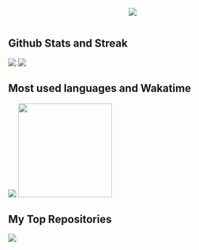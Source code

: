 <style>
    @media only screen and (max-width: 900px) {
        img {
            width: 100%!important;
        }
    }
</style>

<p align="center">
<img src="https://readme-typing-svg.demolab.com?font=Acme&pause=1000&color=5BCDEC&width=435&lines=I'm+full-stack+web+and+flutter+developer.+I+like+scraping." />
</p>
    
<div>
<img src="https://github-readme-activity-graph.cyclic.app/graph?username=DevFirdavs&theme=react-dark" alt="">
</div>
    
<div>
<h2>Github Stats and Streak</h2>
<img src="https://github-readme-stats.vercel.app/api?username=DevFirdavs&show_icons=true&theme=react-dark&bg_color=20232a&title_color=5bcdec&icon_color=5bcdec&text_color=ffffff" />
<img src="https://streak-stats.demolab.com?user=DevFirdavs&theme=react" />
</div>

<div>
<h2>Most used languages and Wakatime</h2>
<img src="https://github-readme-stats.vercel.app/api/top-langs/?username=Firdavs-coder&langs_count=8&layout=compact&theme=react&bg_color=20232a&title_color=5bcdec&icon_color=5bcdec" />
<img height="190" src="https://github-readme-stats.vercel.app/api/wakatime?username=DevFirdavs&bg_color=20232a&title_color=5bcdec&text_color=ffffff" alt="">
</div>


<div>
<h2>My Top Repositories</h2>
<img src="https://github-readme-stats.vercel.app/api/pin/?username=DevFirdavs&repo=Fitness-App-using-API&title_color=fff&icon_color=f9f9f9&text_color=9f9f9f&bg_color=20232a">
</div>
